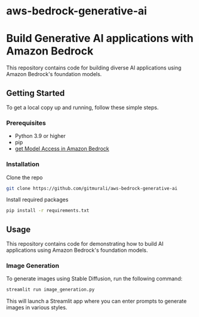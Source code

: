 # aws-bedrock-generative-ai

# Build Generative AI applications with Amazon Bedrock

This repository contains code for building diverse AI applications using Amazon Bedrock's foundation models.

## Getting Started

To get a local copy up and running, follow these simple steps.

### Prerequisites
* Python 3.9 or higher
* pip
* [get Model Access in Amazon Bedrock](https://us-east-1.console.aws.amazon.com/bedrock/home?region=us-east-1#/modelaccess)

### Installation

Clone the repo

```bash
git clone https://github.com/gitmurali/aws-bedrock-generative-ai
```

Install required packages

```bash
pip install -r requirements.txt
```

## Usage

This repository contains code for demonstrating how to build AI applications using Amazon Bedrock's foundation models.

### Image Generation

To generate images using Stable Diffusion, run the following command:

```bash
streamlit run image_generation.py
```

This will launch a Streamlit app where you can enter prompts to generate images in various styles.
